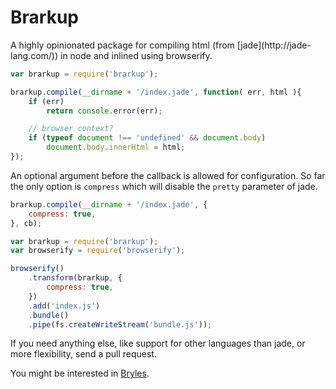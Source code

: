 # Brarkup

A highly opinionated package for compiling html (from [jade](http://jade-
lang.com/)) in node and inlined using browserify.

```js
var brarkup = require('brarkup');

brarkup.compile(__dirname + '/index.jade', function( err, html ){
	if (err)
		return console.error(err);

	// browser context?
	if (typeof document !== 'undefined' && document.body)
		document.body.innerHtml = html;
});
```

An optional argument before the callback is allowed for configuration. So far
the only option is `compress` which will disable the `pretty` parameter of
jade.

```js
brarkup.compile(__dirname + '/index.jade', {
	compress: true,
}, cb);
```

```js
var brarkup = require('brarkup');
var browserify = require('browserify');

browserify()
	.transform(brarkup, {
		compress: true,
	})
	.add('index.js')
	.bundle()
	.pipe(fs.createWriteStream('bundle.js'));
```

If you need anything else, like support for other languages than jade, or more
flexibility, send a pull request.

You might be interested in [Bryles](https://github.com/paylike/bryles).
